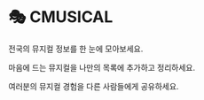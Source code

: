 # 🎭 CMUSICAL

전국의 뮤지컬 정보를 한 눈에 모아보세요.

마음에 드는 뮤지컬을 나만의 목록에 추가하고 정리하세요.

여러분의 뮤지컬 경험을 다른 사람들에게 공유하세요.
